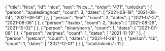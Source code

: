 {
  "title": "Nice",
  "id": "nice",
  "text": "Nice…",
  "order": "471",
  "unlocks": [
    {
      "person": "apaleslimghost",
      "count": 3,
      "dates": [
        "2021-08-19",
        "2021-08-24",
        "2021-09-18"
      ]
    },
    {
      "person": "leaf",
      "count": 2,
      "dates": [
        "2021-07-27",
        "2021-08-06"
      ]
    },
    {
      "person": "itsalex",
      "count": 2,
      "dates": [
        "2021-08-29",
        "2021-10-02"
      ]
    },
    {
      "person": "binaryberry",
      "count": 1,
      "dates": [
        "2021-07-08"
      ]
    },
    {
      "person": "varjmes",
      "count": 1,
      "dates": [
        "2021-11-19"
      ]
    },
    {
      "person": "joelcarr",
      "count": 1,
      "dates": [
        "2021-11-29"
      ]
    },
    {
      "person": "cb",
      "count": 1,
      "dates": [
        "2021-12-01"
      ]
    }
  ],
  "totalUnlocks": 11
}